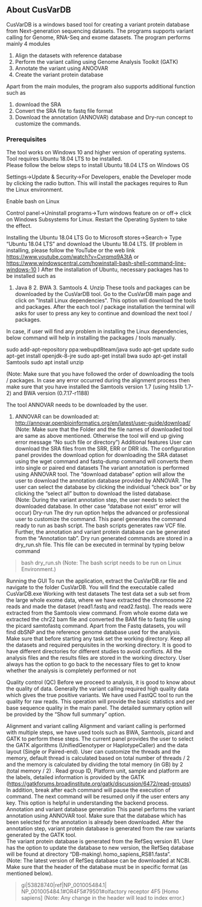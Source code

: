 ## About CusVarDB
CusVarDB is a windows based tool for creating a variant protein database from Next-generation sequencing datasets. The programs supports variant calling for Genome, RNA-Seq and exome datasets. The program performs mainly 4 modules 
1. Align the datasets with reference database 
2. Perform the variant calling using Genome Analysis Toolkit (GATK) 
3. Annotate the variant using ANOOVAR  
4. Create the variant protein database 

Apart from the main modules, the program also supports additional function such as 
1. download the SRA 
2. Convert the SRA file to fastq file format 
3. Download the annotation (ANNOVAR) database and Dry-run concept to customize the commands.
 
### Prerequisites
 
The tool works on Windows 10 and higher version of operating systems. Tool requires Ubuntu 18.04 LTS to be installed.  
Please follow the below steps to install Ubuntu 18.04 LTS on Windows OS 

Settings->Update & Security->For Developers, enable the Developer mode by clicking the radio button. This will install the packages requires to Run the Linux environment.

Enable bash on Linux
 
Control panel->Uninstall programs->Turn windows feature on or off-> click on Windows Subsystems for Linux. Restart the Operating System to take the effect. 

Installing the Ubuntu 18.04 LTS 
Go to Microsoft stores->Search-> 
Type “Ubuntu 18.04 LTS” and download the Ubuntu 18.04 LTS. 
(If problem in installing, please follow the YouTube or the web link https://www.youtube.com/watch?v=Cvrqmq9A3tA  or https://www.windowscentral.com/howinstall-bash-shell-command-line-windows-10 ) 
After the installation of Ubuntu, necessary packages has to be installed such as  
1. Java 8 2. BWA 3. Samtools 4. Unzip 
These tools and packages can be downloaded by the CusVarDB tool. Go to the CusVarDB main page and click on "Install Linux dependencies". This option will download the tools and packages. After the each tool / package installation the terminal will asks for user to press any key to continue and download the next tool / packages.  

In case, if user will find any problem in installing the Linux dependencies, below command will help in installing the packages / tools manually. 
 
sudo add-apt-repository ppa:webupd8team/java 
sudo apt-get update 
sudo apt-get install openjdk-8-jre 
sudo apt-get install bwa 
sudo apt-get install Samtools 
sudo apt install unzip 

(Note: Make sure that you have followed the order of downloading the tools / packages. In case any error occurred during the alignment process then make sure that you have installed the Samtools version 1.7 (using htslib 1.7-2) and BWA version (0.7.17-r1188) 

The tool ANNOVAR needs to be downloaded by the user. 
 
1.  ANNOVAR can be downloaded at:       http://annovar.openbioinformatics.org/en/latest/user-guide/download/ 
(Note: Make sure that the Folder and the file names of downloaded tool are same as above mentioned. Otherwise the tool will end up giving error message “No such file or directory”) 
Additional features 
User can download the SRA files from the SRR, ERR or DRR ids. The configuration panel provides the download option for downloading the SRA dataset using the wget command and fastq-dump command will converts them into single or paired end datasets
The variant annotation is performed using ANNOVAR tool. The “download database” option will allow the user to download the annotation database provided by ANNOVAR. The user can select the database by clicking the individual “check box” or by clicking the “select all” button to download the listed database.   
(Note: During the variant annotation step, the user needs to select the downloaded database. In other case “database not exist” error will occur) 
Dry-run 
The dry run option helps the advanced or professional user to customize the command. This panel generates the command ready to run as bash script. The bash scripts generates raw VCF file. Further, the annotation and variant protein database can be generated from the “Annotation tab”. 
Dry run generated commands are stored in a dry_run.sh file. This file can be executed in terminal by typing below command 
>bash dry_run.sh 
(Note: The bash script needs to be run on Linux Environment.)

Running the GUI 
To run the application, extract the CusVarDB.rar file and navigate to the folder CusVarDB. You will find the executable called CusVarDB.exe
Working with test datasets 
The test data set a sub set from the large whole exome data, where we have extracted the chromosome 22 reads and made the dataset (read1.fastq and read2.fastq).  The reads were extracted from the Samtools view command. From whole exome data we extracted the chr22 bam file and converted the BAM file to fastq file using the picard samtofastq command. Apart from the Fastq datasets, you will find dbSNP and the reference genome database used for the analysis. 
Make sure that before starting any task set the working directory. Keep all the datasets and required perquisites in the working directory.  It is good to have different directories for different studies to avoid conflicts. All the analysis files and the results files are stored in the working directory. User always has the option to go back to the necessary files to get to know whether the analysis is completely performed or not

Quality control (QC) 
Before we proceed to analysis, it is good to know about the quality of data. Generally the variant calling required high quality data which gives the true positive variants. We have used FastQC 
tool to run the quality for raw reads. This operation will provide the basic statistics and per base sequence quality in the main panel. The detailed summary option will be provided by the “Show full summary” option. 

Alignment and variant calling Alignment and variant calling is performed with multiple steps, we have used tools such as BWA, Samtools, picard and GATK to perform these steps. The current panel provides the user to select the GATK algorithms (UnifiedGenotyper or HaplotypeCaller) and the data layout (Single or Paired-end). User can customize the threads and the memory, default thread is calculated based on total number of threads / 2 and the memory is calculated by dividing the total memory (in GB) by 2 (total memory / 2) . Read group ID, Platform unit, sample and platform are the labels, detailed information is provided by the GATK (https://gatkforums.broadinstitute.org/gatk/discussion/6472/read-groups) In addition, break after each command will pause the execution of command. The next command will be resumed only if the user enters any key. This option is helpful in understanding the backend process. 
Annotation and variant database generation 
This panel performs the variant annotation using ANNOVAR tool. Make sure that the database which has been selected for the annotation is already been downloaded. After the annotation step, variant protein database is generated from the raw variants generated by the GATK tool.  
The variant protein database is generated from the RefSeq version 81. User has the option to update the database to new version, the RefSeq database will be found at directory “DB-making\ homo_sapiens_RS81.fasta”.  
 (Note: The latest version of RefSeq database can be downloaded at NCBI. Make sure that the header of the database must be in specific format (as mentioned below). 
>gi|53828740|ref|NP_001005484.1| NP_001005484.1#OR4F5#79501#olfactory receptor 4F5 [Homo sapiens] 
(Note: Any change in the header will lead to index error.) 


